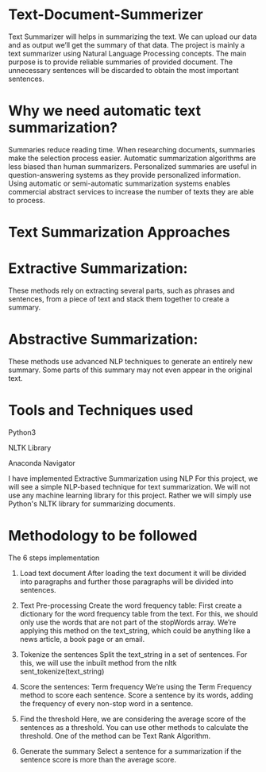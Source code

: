 # Text-Document-Summerizer
Text Summarizer will helps in summarizing the text. We can upload our data and as output we’ll get the summary of that data.
The project is mainly a text summarizer using Natural Language Processing concepts. The main purpose is to provide reliable summaries of provided document. The unnecessary sentences will be discarded to obtain the most important sentences.
# Why we need automatic text summarization?
Summaries reduce reading time.
When researching documents, summaries make the selection process easier.
Automatic summarization algorithms are less biased than human summarizers.
Personalized summaries are useful in question-answering systems as they provide personalized information.
Using automatic or semi-automatic summarization systems enables commercial abstract services to increase the number of texts they are able to process.
# Text Summarization Approaches
# Extractive Summarization: 
These methods rely on extracting several parts, such as phrases and sentences, from a piece of text and stack them together to create a summary.  

# Abstractive Summarization:
These methods use advanced NLP techniques to generate an entirely new summary. Some parts of this summary may not even appear in the original text. 

# Tools and Techniques used
Python3

NLTK Library

Anaconda Navigator

I have implemented Extractive Summarization using NLP
For this project, we will see a simple NLP-based technique for text summarization. We will not use any machine learning library for this project. Rather we will simply use Python's NLTK library for summarizing documents.

# Methodology to be followed
The 6 steps implementation

1. Load text document
After loading the text document it will be divided into paragraphs and further those paragraphs will be divided into sentences.
2. Text Pre-processing 
Create the word frequency table:
First create a dictionary for the word frequency table from the text.
For this, we should only use the words that are not part of the stopWords array.
We’re applying this method on the text_string, which could be anything like a news article, a book page or an email.

3. Tokenize the sentences
Split the text_string in a set of sentences. For this, we will use the inbuilt method from the nltk
sent_tokenize(text_string)

4. Score the sentences: Term frequency
We’re using the Term Frequency method to score each sentence.
Score a sentence by its words, adding the frequency of every non-stop word in a sentence.

5. Find the threshold
Here, we are considering the average score of the sentences as a threshold. You can use other methods to calculate the threshold. One of the method can be Text Rank Algorithm.

6. Generate the summary
Select a sentence for a summarization if the sentence score is more than the average score.




